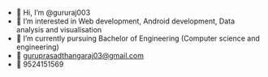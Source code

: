- 👋 Hi, I’m @gururaj003
- 👀 I’m interested in Web development, Android development, Data analysis and visualisation
- 🌱 I’m currently pursuing Bachelor of Engineering (Computer science and engineering)
- 📧 guruprasadthangaraj03@gmail.com 
- 📱 9524151569

<!---
gururaj003/gururaj003 is a ✨ special ✨ repository because its `README.md` (this file) appears on your GitHub profile.
You can click the Preview link to take a look at your changes.
--->
